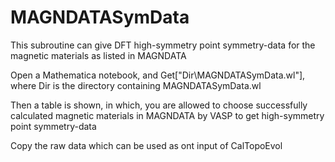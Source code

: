 # MAGNDATASymData
This subroutine can give DFT high-symmetry point symmetry-data for the magnetic materials as listed in MAGNDATA

Open a Mathematica notebook, and Get["Dir\MAGNDATASymData.wl"], where Dir is the directory containing MAGNDATASymData.wl

Then a table is shown, in which, you are allowed to choose successfully calculated magnetic materials in MAGNDATA by VASP to get high-symmetry point symmetry-data

Copy the raw data which can be used as ont input of CalTopoEvol

